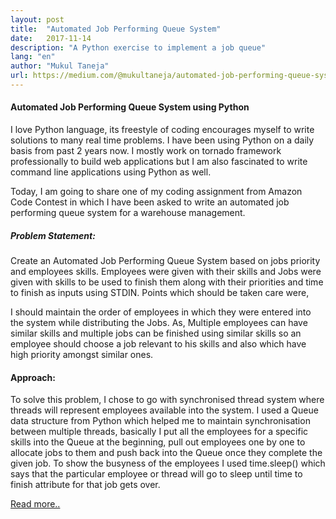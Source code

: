 ```yaml
---
layout: post
title:  "Automated Job Performing Queue System"
date:   2017-11-14
description: "A Python exercise to implement a job queue"
lang: "en"
author: "Mukul Taneja"
url: https://medium.com/@mukultaneja/automated-job-performing-queue-system-using-python-a7e94e4e3526
---
```

#### Automated Job Performing Queue System using Python

I love Python language, its freestyle of coding encourages myself to write solutions to many real time problems. I have been using Python on a daily basis from past 2 years now. I mostly work on tornado framework professionally to build web applications but I am also fascinated to write command line applications using Python as well.

Today, I am going to share one of my coding assignment from Amazon Code Contest in which I have been asked to write an automated job performing queue system for a warehouse management.

##### Problem Statement:
Create an Automated Job Performing Queue System based on jobs priority and employees skills. Employees were given with their skills and Jobs were given with skills to be used to finish them along with their priorities and time to finish as inputs using STDIN. Points which should be taken care were, 

I should maintain the order of employees in which they were entered into the system while distributing the Jobs.
As, Multiple employees can have similar skills and multiple jobs can be finished using similar skills so an employee should choose a job relevant to his skills and also which have high priority amongst similar ones.

#### Approach:

To solve this problem, I chose to go with synchronised thread system where threads will represent employees available into the system. I used a Queue data structure from Python which helped me to maintain synchronisation between multiple threads, basically I put all the employees for a specific skills into the Queue at the beginning, pull out employees one by one to allocate jobs to them and push back into the Queue once they complete the given job. To show the busyness of the employees I used time.sleep() which says that the particular employee or thread will go to sleep until time to finish attribute for that job gets over.

[Read more..](https://medium.com/@mukultaneja/automated-job-performing-queue-system-using-python-a7e94e4e3526)